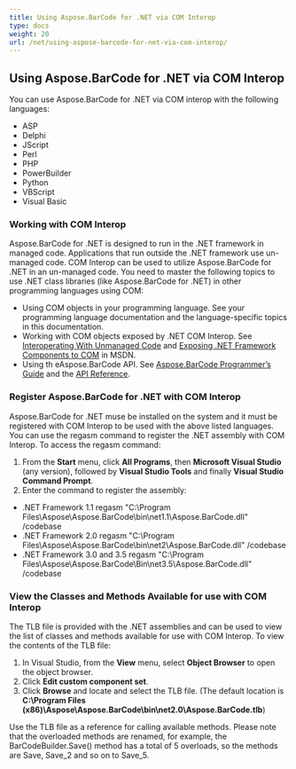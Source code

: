 ```yaml
---
title: Using Aspose.BarCode for .NET via COM Interop
type: docs
weight: 20
url: /net/using-aspose-barcode-for-net-via-com-interop/
---
```


## **Using Aspose.BarCode for .NET via COM Interop**
You can use Aspose.BarCode for .NET via COM interop with the following languages:

- ASP
- Delphi
- JScript
- Perl
- PHP
- PowerBuilder
- Python
- VBScript
- Visual Basic
### **Working with COM Interop**
Aspose.BarCode for .NET is designed to run in the .NET framework in managed code. Applications that run outside the .NET framework use un-managed code. COM Interop can be used to utilize Aspose.BarCode for .NET in an un-managed code. You need to master the following topics to use .NET class libraries (like Aspose.BarCode for .NET) in other programming languages using COM:

- Using COM objects in your programming language. See your programming language documentation and the language-specific topics in this documentation.
- Working with COM objects exposed by .NET COM Interop. See [Interoperating With Unmanaged Code](http://msdn.microsoft.com/en-us/library/sd10k43k.aspx) and [Exposing .NET Framework Components to COM](http://msdn.microsoft.com/en-us/library/zsfww439%28v=vs.110%29.aspx) in MSDN.
- Using th eAspose.BarCode API. See [Aspose.BarCode Programmer’s Guide](https://docs.aspose.com/barcode/net/) and the [API Reference](https://docs.aspose.com/barcode/net/api-reference/).
### **Register Aspose.BarCode for .NET with COM Interop**
Aspose.BarCode for .NET muse be installed on the system and it must be registered with COM Interop to be used with the above listed languages. You can use the regasm command to register the .NET assembly with COM Interop. To access the regasm command:

1. From the **Start** menu, click **All Programs**, then **Microsoft Visual Studio** (any version), followed by **Visual Studio Tools** and finally **Visual Studio Command Prompt**.
1. Enter the command to register the assembly:
- .NET Framework 1.1
  regasm "C:\Program Files\Aspose\Aspose.BarCode\bin\net1.1\Aspose.BarCode.dll" /codebase
- .NET Framework 2.0
  regasm "C:\Program Files\Aspose\Aspose.BarCode\bin\net2\Aspose.BarCode.dll" /codebase
- .NET Framework 3.0 and 3.5
  regasm "C:\Program Files\Aspose\Aspose.BarCode\Bin\net3.5\Aspose.BarCode.dll" /codebase
### **View the Classes and Methods Available for use with COM Interop**
The TLB file is provided with the .NET assemblies and can be used to view the list of classes and methods available for use with COM Interop. To view the contents of the TLB file:

1. In Visual Studio, from the **View** menu, select **Object Browser** to open the object browser.
1. Click **Edit custom component set**.
1. Click **Browse** and locate and select the TLB file.
   (The default location is **C:\Program Files (x86)\Aspose\Aspose.BarCode\bin\net2.0\Aspose.BarCode.tlb**)

Use the TLB file as a reference for calling available methods. Please note that the overloaded methods are renamed, for example, the BarCodeBuilder.Save() method has a total of 5 overloads, so the methods are Save, Save_2 and so on to Save_5.
